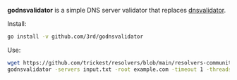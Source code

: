 **godnsvalidator** is a simple DNS server validator that replaces [dnsvalidator](https://github.com/vortexau/dnsvalidator).

Install:

```sh
go install -v github.com/3rd/godnsvalidator
```

Use:

```sh
wget https://github.com/trickest/resolvers/blob/main/resolvers-community.txt -O input.txt
godnsvalidator -servers input.txt -root example.com -timeout 1 -threads 20 -o resolvers.txt
```
